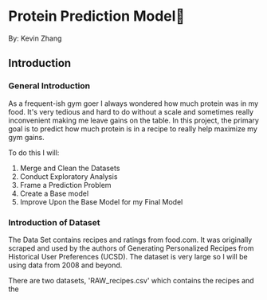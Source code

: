 # Protein Prediction Model🍗
By: Kevin Zhang

## Introduction

### General Introduction
As a frequent-ish gym goer I always wondered how much protein was in my food. It's very tedious and hard to do without a scale and sometimes really inconvenient making me leave gains on the table. In this project, the primary goal is to predict how much protein is in a recipe to really help maximize my gym gains. 

To do this I will:
1. Merge and Clean the Datasets
2. Conduct Exploratory Analysis
3. Frame a Prediction Problem
4. Create a Base model
5. Improve Upon the Base Model for my Final Model

### Introduction of Dataset
The Data Set contains recipes and ratings from food.com. It was originally scraped and used by the authors of Generating Personalized Recipes from Historical User Preferences (UCSD). The dataset is very large so I will be using data from 2008 and beyond. 

There are two datasets, 'RAW_recipes.csv' which contains the recipes and the 

